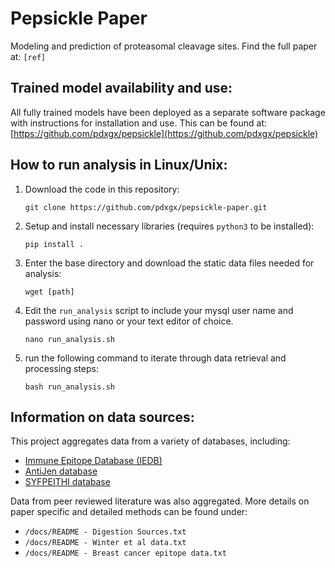 # Pepsickle Paper

Modeling and prediction of proteasomal cleavage sites. Find the full
paper at: `[ref]`

## Trained model availability and use:

All fully trained models have been deployed as a separate software
package with instructions for installation and use. This can be found
at:
[https://github.com/pdxgx/pepsickle](https://github.com/pdxgx/pepsickle)

## How to run analysis in Linux/Unix:

1. Download the code in this repository:

   `git clone https://github.com/pdxgx/pepsickle-paper.git`

2. Setup and install necessary libraries (requires `python3` to be
   installed):

   `pip install .`

3. Enter the base directory and download the static data files needed
   for analysis:

   `wget [path]`

4. Edit the `run_analysis` script to include your mysql user name and
   password using nano or your text editor of choice.

   `nano run_analysis.sh`

5. run the following command to iterate through data retrieval and
   processing steps:

   `bash run_analysis.sh`


## Information on data sources:

This project aggregates data from a variety of databases, including:
- [Immune Epitope Database (IEDB)](https://www.iedb.org/)
- [AntiJen database](http://www.ddg-pharmfac.net/antijen/AntiJen/antijenhomepage.htm)
- [SYFPEITHI database](http://www.syfpeithi.de/)

Data from peer reviewed literature was also aggregated. More details on
paper specific and detailed methods can be found under:
- `/docs/README - Digestion Sources.txt`
- `/docs/README - Winter et al data.txt`
- `/docs/README - Breast cancer epitope data.txt`

